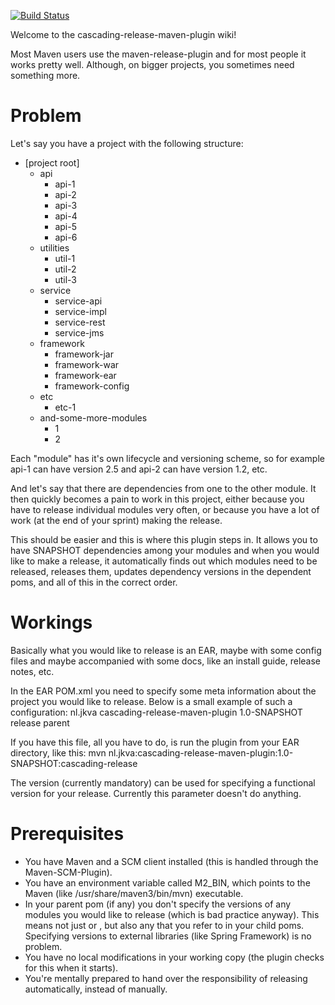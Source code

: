 [![Build Status](https://travis-ci.org/jankeesvanandel/cascading-release-maven-plugin.svg?branch=master)](https://travis-ci.org/jankeesvanandel/cascading-release-maven-plugin)

Welcome to the cascading-release-maven-plugin wiki!

Most Maven users use the maven-release-plugin and for most people it works pretty well.
Although, on bigger projects, you sometimes need something more.

# Problem

Let's say you have a project with the following structure:
* [project root]
    * api
        * api-1
        * api-2
        * api-3
        * api-4
        * api-5
        * api-6
    * utilities
        * util-1
        * util-2
        * util-3
    * service
        * service-api
        * service-impl
        * service-rest
        * service-jms
    * framework
        * framework-jar
        * framework-war
        * framework-ear
        * framework-config
    * etc
        * etc-1
    * and-some-more-modules
        * 1
        * 2

Each "module" has it's own lifecycle and versioning scheme, so for example api-1 can have version 2.5 and api-2 can have version 1.2, etc.

And let's say that there are dependencies from one to the other module. It then quickly becomes a pain to work in this project, either because you have to release individual modules very often, or because you have a lot of work (at the end of your sprint) making the release.

This should be easier and this is where this plugin steps in. It allows you to have SNAPSHOT dependencies among your modules and when you would like to make a release, it automatically finds out which modules need to be released, releases them, updates dependency versions in the dependent poms, and all of this in the correct order.

# Workings
Basically what you would like to release is an EAR, maybe with some config files and maybe accompanied with some docs, like an install guide, release notes, etc.

In the EAR POM.xml you need to specify some meta information about the project you would like to release. Below is a small example of such a configuration:
    <plugin>
        <groupId>nl.jkva</groupId>
        <artifactId>cascading-release-maven-plugin</artifactId>
        <version>1.0-SNAPSHOT</version>
        <configuration>
            <distPath>release</distPath>
            <parentPath>parent</parentPath>
        </configuration>
    </plugin>

If you have this file, all you have to do, is run the plugin from your EAR directory, like this:
mvn nl.jkva:cascading-release-maven-plugin:1.0-SNAPSHOT:cascading-release

The version (currently mandatory) can be used for specifying a functional version for your release. Currently this parameter doesn't do anything.

# Prerequisites
* You have Maven and a SCM client installed (this is handled through the Maven-SCM-Plugin).
* You have an environment variable called M2_BIN, which points to the Maven (like /usr/share/maven3/bin/mvn) executable.
* In your parent pom (if any) you don't specify the versions of any modules you would like to release (which is bad practice anyway). This means not just <dependencies> or <dependencyManagement>, but also any <properties> that you refer to in your child poms. Specifying versions to external libraries (like Spring Framework) is no problem.
* You have no local modifications in your working copy (the plugin checks for this when it starts).
* You're mentally prepared to hand over the responsibility of releasing automatically, instead of manually.
